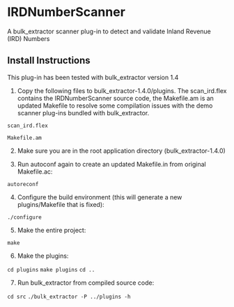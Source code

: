 # IRDNumberScanner

A bulk_extractor scanner plug-in to detect and validate Inland Revenue (IRD) Numbers

## Install Instructions

This plug-in has been tested with bulk_extractor version 1.4

1) Copy the following files to bulk\_extractor-1.4.0/plugins. The scan\_ird.flex contains the IRDNumberScanner source code, the Makefile.am is an updated Makefile to resolve some compilation issues with the demo scanner plug-ins bundled with bulk_extractor. 

`scan_ird.flex`

`Makefile.am`

2) Make sure you are in the root application directory (bulk_extractor-1.4.0)

3) Run autoconf again to create an updated Makefile.in from original Makefile.ac:

`autoreconf`

4) Configure the build environment (this will generate a new plugins/Makefile that is fixed):

`./configure`

5) Make the entire project:

`make`
       
6) Make the plugins:

`cd plugins`
`make plugins`
`cd ..`
       
7) Run bulk_extractor from compiled source code:
 
`cd src`
`./bulk_extractor -P ../plugins -h`

